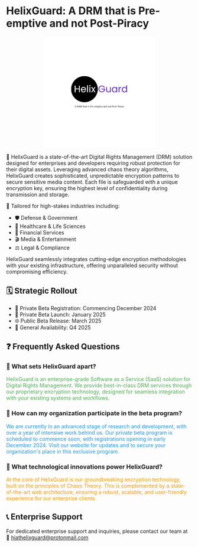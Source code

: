 #  HelixGuard: A DRM that is Pre-emptive and not Post-Piracy

<p align="center">
  <img src="../public/logo.png" alt="HelixGuard Logo" width="300" height="auto">
</p>

🔐 HelixGuard is a state-of-the-art Digital Rights Management (DRM) solution designed for enterprises and developers requiring robust protection for their digital assets. Leveraging advanced chaos theory algorithms, HelixGuard creates sophisticated, unpredictable encryption patterns to secure sensitive media content. Each file is safeguarded with a unique encryption key, ensuring the highest level of confidentiality during transmission and storage.

🏢 Tailored for high-stakes industries including:
- 🛡️ Defense & Government
- 🏥 Healthcare & Life Sciences
- 💼 Financial Services
- 🎬 Media & Entertainment
- ⚖️ Legal & Compliance

HelixGuard seamlessly integrates cutting-edge encryption methodologies with your existing infrastructure, offering unparalleled security without compromising efficiency.

## 🗓️ Strategic Rollout

- 📝 Private Beta Registration: Commencing December 2024
- 🚀 Private Beta Launch: January 2025
- 🌐 Public Beta Release: March 2025
- 🎉 General Availability: Q4 2025

## ❓ Frequently Asked Questions

### 🤔 What sets HelixGuard apart?

<span style="color: #4CAF50;">HelixGuard is an enterprise-grade Software as a Service (SaaS) solution for Digital Rights Management. We provide best-in-class DRM services through our proprietary encryption technology, designed for seamless integration with your existing systems and workflows.</span>

### 📝 How can my organization participate in the beta program?

<span style="color: #2196F3;">We are currently in an advanced stage of research and development, with over a year of intensive work behind us. Our private beta program is scheduled to commence soon, with registrations opening in early December 2024. Visit our website for updates and to secure your organization's place in this exclusive program.</span>

### 🔬 What technological innovations power HelixGuard?

<span style="color: #FF9800;">At the core of HelixGuard is our groundbreaking encryption technology, built on the principles of Chaos Theory. This is complemented by a state-of-the-art web architecture, ensuring a robust, scalable, and user-friendly experience for our enterprise clients.</span>

## 📞 Enterprise Support

For dedicated enterprise support and inquiries, please contact our team at 📧 hiathelixguard@protonmail.com
